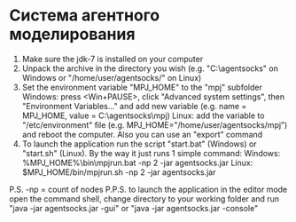 Система агентного моделирования
========

1) Make sure the jdk-7 is installed on your computer
2) Unpack the archive in the directory you wish (e.g. "C:\agentsocks\" on Windows or "/home/user/agentsocks/" on Linux)
3) Set the environment variable "MPJ_HOME" to the "mpj" subfolder
    Windows: press <Win+PAUSE>, click "Advanced system settings", then "Environment Variables..." and add new variable (e.g. name = MPJ_HOME, value = C:\agentsocks\mpj)
    Linux: add the variable to "/etc/environment" file (e.g. MPJ_HOME="/home/user/agentsocks/mpj") and reboot the computer. Also you can use an "export" command
4) To launch the application run the script "start.bat" (Windows) or "start.sh" (Linux). By the way it just runs 1 simple command:
    Windows: %MPJ_HOME%\bin\mpjrun.bat -np 2 -jar agentsocks.jar
    Linux: $MPJ_HOME/bin/mpjrun.sh -np 2 -jar agentsocks.jar

P.S. -np = count of nodes
P.P.S. to launch the application in the editor mode open the command shell, change directory to your working folder and run "java -jar agentsocks.jar -gui" or "java -jar agentsocks.jar -console"

